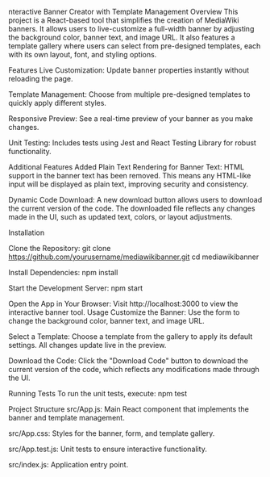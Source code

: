 nteractive Banner Creator with Template Management
Overview
This project is a React-based tool that simplifies the creation of MediaWiki banners. It allows users to live-customize a full-width banner by adjusting the background color, banner text, and image URL. It also features a template gallery where users can select from pre-designed templates, each with its own layout, font, and styling options.

Features
Live Customization: Update banner properties instantly without reloading the page.

Template Management: Choose from multiple pre-designed templates to quickly apply different styles.

Responsive Preview: See a real-time preview of your banner as you make changes.

Unit Testing: Includes tests using Jest and React Testing Library for robust functionality.

Additional Features Added
Plain Text Rendering for Banner Text: HTML support in the banner text has been removed. This means any HTML-like input will be displayed as plain text, improving security and consistency.

Dynamic Code Download: A new download button allows users to download the current version of the code. The downloaded file reflects any changes made in the UI, such as updated text, colors, or layout adjustments.

Installation

Clone the Repository:
git clone https://github.com/yourusername/mediawikibanner.git
cd mediawikibanner

Install Dependencies:
npm install

Start the Development Server:
npm start

Open the App in Your Browser:
Visit http://localhost:3000 to view the interactive banner tool.
Usage
Customize the Banner:
Use the form to change the background color, banner text, and image URL.

Select a Template:
Choose a template from the gallery to apply its default settings. All changes update live in the preview.

Download the Code:
Click the "Download Code" button to download the current version of the code, which reflects any modifications made through the UI.

Running Tests
To run the unit tests, execute:
npm test


Project Structure
src/App.js: Main React component that implements the banner and template management.

src/App.css: Styles for the banner, form, and template gallery.

src/App.test.js: Unit tests to ensure interactive functionality.

src/index.js: Application entry point.


